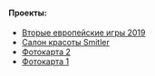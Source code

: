 <h4>Проекты:</h4>
<ul>
	<li>
		<a href="https://alesijbusch.github.io/euro2019/">
			Вторые европейские игры 2019
		</a>
	</li>
	<li>
		<a href="https://alesijbusch.github.io/smitler/">
			Салон красоты Smitler
		</a>
	</li>
	<li>
		<a href="https://alesijbusch.github.io/photomap.by/">
			Фотокарта 2
		</a>
	</li>
	<li>
		<a href="https://alesijbusch.github.io/oneimg/">
			Фотокарта 1
		</a>
	</li>
</ul>

